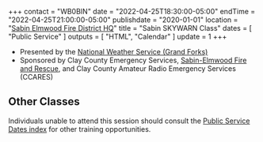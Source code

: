 +++
contact = "WB0BIN"
date = "2022-04-25T18:30:00-05:00"
endTime = "2022-04-25T21:00:00-05:00"
publishdate = "2020-01-01"
location = "[Sabin Elmwood Fire District HQ](/places/sabin-elmwood-fire-district-headquarters)"
title = "Sabin SKYWARN Class"
dates = [ "Public Service" ]
outputs = [ "HTML", "Calendar" ]
update = 1
+++
* Presented by the [National Weather Service (Grand Forks)](https://www.weather.gov/fgf/skywarn)
* Sponsored by Clay County Emergency Services, [Sabin-Elmwood Fire and Rescue](http://www.sabin-elmwoodfire.com/), and Clay County Amateur Radio Emergency Services (CCARES)

## Other Classes

Individuals unable to attend this session should consult the
[Public Service Dates index](/dates/public-service) for other training
opportunities.
